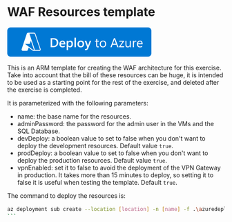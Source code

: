 # WAF Resources template

[![Deploy to Azure](https://raw.githubusercontent.com/Azure/azure-quickstart-templates/master/1-CONTRIBUTION-GUIDE/images/deploytoazure.svg?sanitize=true)](https://portal.azure.com/#create/Microsoft.Template/uri/https%3A%2F%2Fraw.githubusercontent.com%2Fmicrosoft%2FGPS-Well-Architected-Partner-Training-generator%2Fmain%2Fcoach-materials%2F2.%20Well-Architected%201%20day%20lab/support%20materials/template/azuredeploy.json?token=GHSAT0AAAAAABSTSGTGWCG32OTVUJK56FXGYT42VIQ)

This is an ARM template for creating the WAF architecture for this exercise. Take into account that the bill of these resources can be huge, it is intended to be used as a starting point for the rest of the exercise, and deleted after the exercise is completed.

It is parameterized with the following parameters:

* name: the base name for the resources.
* adminPassword: the password for the admin user in the VMs and the SQL Database.
* devDeploy: a boolean value to set to false when you don't want to deploy the development resources. Default value `true`.
* prodDeploy: a boolean value to set to false when you don't want to deploy the production resources. Default value `true`.
* vpnEnabled: set it to false to avoid the deployment of the VPN Gateway in production. It takes more than 15 minutes to deploy, so setting it to false it is useful when testing the template. Default `true`.

The command to deploy the resources is:

````bash
az deployment sub create --location [location] -n [name] -f .\azuredeploy.bicep -p '@params.json'
```
